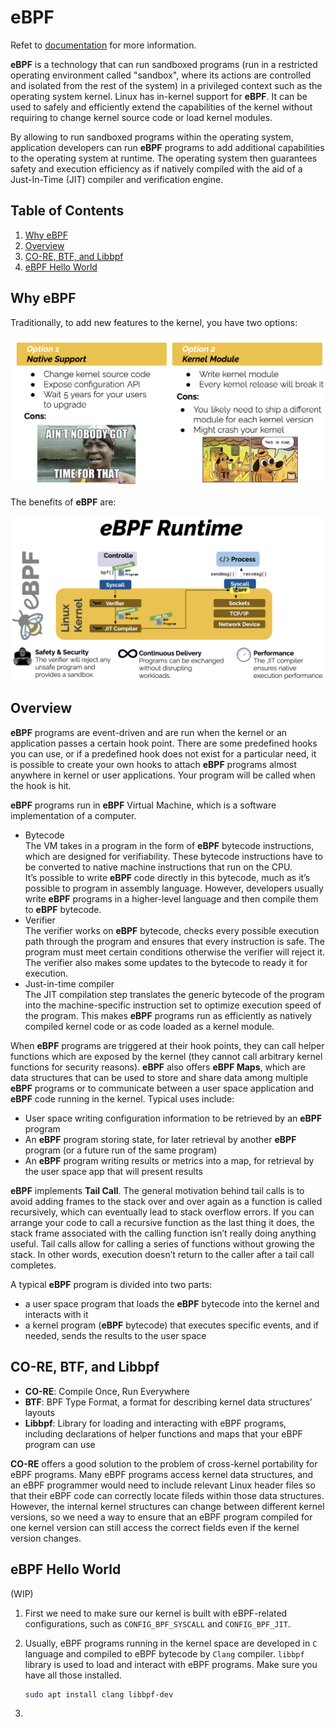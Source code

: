 # eBPF

Refet to [documentation](https://ebpf.io) for more information.

**eBPF** is a technology that can run sandboxed programs (run in a restricted operating environment called "sandbox", where its actions are controlled and isolated from the rest of the system) in a privileged context such as the operating system kernel. Linux has in-kernel support for **eBPF**. It can be used to safely and efficiently extend the capabilities of the kernel without requiring to change kernel source code or load kernel modules.

By allowing to run sandboxed programs within the operating system, application developers can run **eBPF** programs to add additional capabilities to the operating system at runtime. The operating system then guarantees safety and execution efficiency as if natively compiled with the aid of a Just-In-Time (JIT) compiler and verification engine.

## Table of Contents

1. [Why eBPF](#why-ebpf)
1. [Overview](#overview)
1. [CO-RE, BTF, and Libbpf](#co-re-btf-and-libbpf)
1. [eBPF Hello World](#ebpf-hello-world)

## Why eBPF

Traditionally, to add new features to the kernel, you have two options:

![Traditional Development](../images/traditional-dev.png)

The benefits of **eBPF** are:

![eBPF Advantages](../images/eBPF-advantages.png)

## Overview

**eBPF** programs are event-driven and are run when the kernel or an application passes a certain hook point. There are some predefined hooks you can use, or if a predefined hook does not exist for a particular need, it is possible to create your own hooks to attach **eBPF** programs almost anywhere in kernel or user applications. Your program will be called when the hook is hit.

**eBPF** programs run in **eBPF** Virtual Machine, which is a software implementation of a computer.

- Bytecode  
    The VM takes in a program in the form of **eBPF** bytecode instructions, which are designed for verifiability. These bytecode instructions have to be converted to native machine instructions that run on the CPU.  
    It’s possible to write **eBPF** code directly in this bytecode, much as it’s possible to program in assembly language. However, developers usually write **eBPF** programs in a higher-level language and then compile them to **eBPF** bytecode.
- Verifier  
    The verifier works on **eBPF** bytecode, checks every possible execution path through the program and ensures that every instruction is safe. The program must meet certain conditions otherwise the verifier will reject it. The verifier also makes some updates to the bytecode to ready it for execution.
- Just-in-time compiler  
    The JIT compilation step translates the generic bytecode of the program into the machine-specific instruction set to optimize execution speed of the program. This makes **eBPF** programs run as efficiently as natively compiled kernel code or as code loaded as a kernel module.

When **eBPF** programs are triggered at their hook points, they can call helper functions which are exposed by the kernel (they cannot call arbitrary kernel functions for security reasons). **eBPF** also offers **eBPF Maps**, which are data structures that can be used to store and share data among multiple **eBPF** programs or to communicate between a user space application and **eBPF** code running in the kernel. Typical uses include:

- User space writing configuration information to be retrieved by an **eBPF** program
- An **eBPF** program storing state, for later retrieval by another **eBPF** program (or a future run of the same program)
- An **eBPF** program writing results or metrics into a map, for retrieval by the user space app that will present results

**eBPF** implements **Tail Call**. The general motivation behind tail calls is to avoid adding frames to the stack over and over again as a function is called recursively, which can eventually lead to stack overflow errors. If you can arrange your code to call a recursive function as the last thing it does, the stack frame associated with the calling function isn’t really doing anything useful. Tail calls allow for calling a series of functions without growing the stack. In other words, execution doesn’t return to the caller after a tail
call completes.

A typical **eBPF** program is divided into two parts:

- a user space program that loads the **eBPF** bytecode into the kernel and interacts with it
- a kernel program (**eBPF** bytecode) that executes specific events, and if needed, sends the results to the user space

## CO-RE, BTF, and Libbpf

- **CO-RE**: Compile Once, Run Everywhere
- **BTF**: BPF Type Format, a format for describing kernel data structures' layouts
- **Libbpf**: Library for loading and interacting with eBPF programs, including declarations of helper functions and maps that your eBPF program can use

**CO-RE** offers a good solution to the problem of cross-kernel portability for eBPF programs. Many eBPF programs access kernel data structures, and an eBPF programmer would need to include relevant Linux header files so that their eBPF code can correctly locate fileds within those data structures. However, the internal kernel structures can change between different kernel versions, so we need a way to ensure that an eBPF program compiled for one kernel version can still access the correct fields even if the kernel version changes.

## eBPF Hello World

(WIP)

1. First we need to make sure our kernel is built with eBPF-related configurations, such as `CONFIG_BPF_SYSCALL` and `CONFIG_BPF_JIT`.
1. Usually, eBPF programs running in the kernel space are developed in `C` language and compiled to eBPF bytecode by `Clang` compiler. `libbpf` library is used to load and interact with eBPF programs. Make sure you have all those installed.

    ```bash
    sudo apt install clang libbpf-dev
    ```

1.
